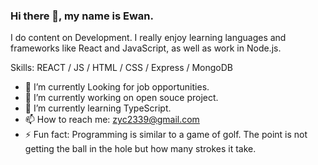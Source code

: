 ### Hi there 👋, my name is Ewan.

 I do content on Development. I really enjoy learning languages and frameworks like React and JavaScript, as well as work in Node.js.

Skills: REACT / JS / HTML / CSS / Express / MongoDB  

- 🔭 I’m currently Looking for job opportunities.
- 🔭 I’m currently working on open souce project.
- 🌱 I’m currently learning TypeScript.
- 📫 How to reach me: zyc2339@gmail.com
- ⚡ Fun fact: Programming is similar to a game of golf. The point is not getting the ball in the hole but how many strokes it take.


<!--
**zyc2339/zyc2339** is a ✨ _special_ ✨ repository because its `README.md` (this file) appears on your GitHub profile.

Here are some ideas to get you started:

- 🔭 I’m currently working on ...
- 🌱 I’m currently learning ...
- 👯 I’m looking to collaborate on ...
- 🤔 I’m looking for help with ...
- 💬 Ask me about ...
- 📫 How to reach me: ...
- 😄 Pronouns: ...
- ⚡ Fun fact: ...
-->
